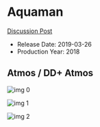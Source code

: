 # Aquaman

[Discussion Post](https://www.avsforum.com/threads/bass-eq-for-filtered-movies.2995212/post-57696608)

* Release Date: 2019-03-26
* Production Year: 2018

## Atmos / DD+ Atmos

![img 0](https://i.imgur.com/i1XIEfW.jpg)

![img 1](https://i.imgur.com/mZgKoHO.jpg)

![img 2](https://i.imgur.com/Ydizfc6.png)

